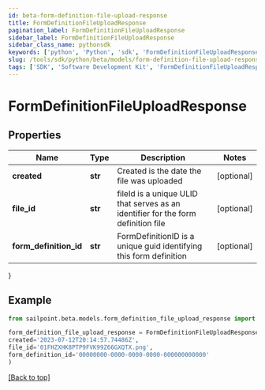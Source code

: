 ```yaml
---
id: beta-form-definition-file-upload-response
title: FormDefinitionFileUploadResponse
pagination_label: FormDefinitionFileUploadResponse
sidebar_label: FormDefinitionFileUploadResponse
sidebar_class_name: pythonsdk
keywords: ['python', 'Python', 'sdk', 'FormDefinitionFileUploadResponse', 'BetaFormDefinitionFileUploadResponse'] 
slug: /tools/sdk/python/beta/models/form-definition-file-upload-response
tags: ['SDK', 'Software Development Kit', 'FormDefinitionFileUploadResponse', 'BetaFormDefinitionFileUploadResponse']
---
```


# FormDefinitionFileUploadResponse


## Properties

Name | Type | Description | Notes
------------ | ------------- | ------------- | -------------
**created** | **str** | Created is the date the file was uploaded | [optional] 
**file_id** | **str** | fileId is a unique ULID that serves as an identifier for the form definition file | [optional] 
**form_definition_id** | **str** | FormDefinitionID is a unique guid identifying this form definition | [optional] 
}

## Example

```python
from sailpoint.beta.models.form_definition_file_upload_response import FormDefinitionFileUploadResponse

form_definition_file_upload_response = FormDefinitionFileUploadResponse(
created='2023-07-12T20:14:57.74486Z',
file_id='01FHZXHK8PTP9FVK99Z66GXQTX.png',
form_definition_id='00000000-0000-0000-0000-000000000000'
)

```
[[Back to top]](#) 

